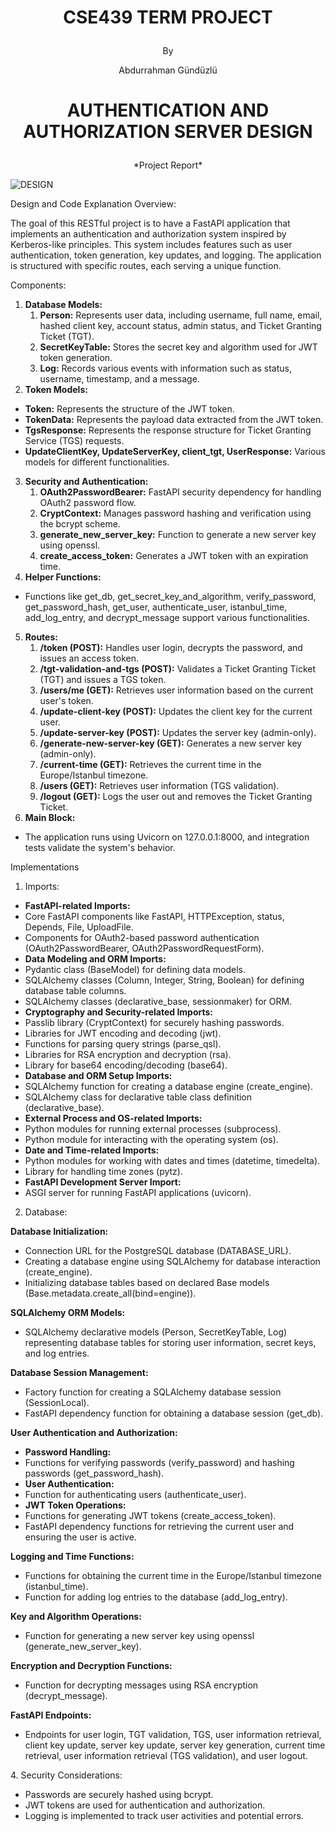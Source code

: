 # <p align="center">**CSE439 TERM PROJECT**</p>

<p align="center">By</p>

<p align="center">Abdurrahman Gündüzlü</p>

# <p align="center">**AUTHENTICATION AND AUTHORIZATION SERVER DESIGN**</p>

<p align="center">*Project Report*</p>


![DESIGN](https://github.com/gunduzl/Authentication-Server/assets/69585166/2e76cb1a-f467-4aa2-87f0-6bedcb02bb2d)


Design and Code Explanation Overview: 

The goal of this RESTful project is to have a FastAPI application that implements an authentication and authorization system inspired by Kerberos-like principles. This system includes features such as user authentication, token generation, key updates, and logging. The application is structured with specific routes, each serving a unique function.

Components: 

1. **Database Models:**  
   1. **Person:** Represents user data, including username, full name, email, hashed client key, account status, admin status, and Ticket Granting Ticket (TGT). 
   1. **SecretKeyTable:** Stores the secret key and algorithm used for JWT token generation. 
   1. **Log:** Records various events with information such as status, username, timestamp, and a message. 
1. **Token Models:**  
- **Token:** Represents the structure of the JWT token. 
- **TokenData:** Represents the payload data extracted from the JWT token. 
- **TgsResponse:** Represents the response structure for Ticket Granting Service (TGS) requests. 
- **UpdateClientKey, UpdateServerKey, client\_tgt, UserResponse:** Various models for different functionalities. 
3. **Security and Authentication:**  
   1. **OAuth2PasswordBearer:** FastAPI security dependency for handling OAuth2 password flow. 
   1. **CryptContext:** Manages password hashing and verification using the bcrypt scheme. 
   1. **generate\_new\_server\_key:** Function to generate a new server key using openssl. 
   1. **create\_access\_token:** Generates a JWT token with an expiration time. 
3. **Helper Functions:**  
- Functions like get\_db, get\_secret\_key\_and\_algorithm, verify\_password, get\_password\_hash, get\_user, authenticate\_user, istanbul\_time, add\_log\_entry, and decrypt\_message support various functionalities. 
5. **Routes:**  
   1. **/token (POST):** Handles user login, decrypts the password, and issues an access token. 
   1. **/tgt-validation-and-tgs (POST):** Validates a Ticket Granting Ticket (TGT) and issues a TGS token. 
   1. **/users/me (GET):** Retrieves user information based on the current user's token. 
   1. **/update-client-key (POST):** Updates the client key for the current user. 
   1. **/update-server-key (POST):** Updates the server key (admin-only). 
   1. **/generate-new-server-key (GET):** Generates a new server key (admin-only). 
   1. **/current-time (GET):** Retrieves the current time in the Europe/Istanbul timezone. 
   1. **/users (GET):** Retrieves user information (TGS validation). 
   1. **/logout (GET):** Logs the user out and removes the Ticket Granting Ticket. 
5. **Main Block:**  
- The application runs using Uvicorn on 127.0.0.1:8000, and integration tests validate the system's behavior. 

Implementations 

1. Imports: 
- **FastAPI-related Imports:**  
- Core FastAPI components like FastAPI, HTTPException, status, Depends, File, UploadFile. 
- Components for OAuth2-based password authentication (OAuth2PasswordBearer, OAuth2PasswordRequestForm). 
- **Data Modeling and ORM Imports:**  
- Pydantic class (BaseModel) for defining data models. 
- SQLAlchemy classes (Column, Integer, String, Boolean) for defining database table columns. 
- SQLAlchemy classes (declarative\_base, sessionmaker) for ORM. 
- **Cryptography and Security-related Imports:**  
- Passlib library (CryptContext) for securely hashing passwords. 
- Libraries for JWT encoding and decoding (jwt). 
- Functions for parsing query strings (parse\_qsl). 
- Libraries for RSA encryption and decryption (rsa). 
- Library for base64 encoding/decoding (base64). 
- **Database and ORM Setup Imports:**  
- SQLAlchemy function for creating a database engine (create\_engine). 
- SQLAlchemy class for declarative table class definition (declarative\_base). 
- **External Process and OS-related Imports:**  
- Python modules for running external processes (subprocess). 
- Python module for interacting with the operating system (os). 
- **Date and Time-related Imports:**  
- Python modules for working with dates and times (datetime, timedelta). 
- Library for handling time zones (pytz). 
- **FastAPI Development Server Import:**  
- ASGI server for running FastAPI applications (uvicorn). 
2. Database: 

**Database Initialization:** 

- Connection URL for the PostgreSQL database (DATABASE\_URL). 
- Creating a database engine using SQLAlchemy for database interaction (create\_engine). 
- Initializing database tables based on declared Base models (Base.metadata.create\_all(bind=engine)). 

**SQLAlchemy ORM Models:** 

- SQLAlchemy declarative models (Person, SecretKeyTable, Log) representing database tables for storing user information, secret keys, and log entries. 

**Database Session Management:** 

- Factory function for creating a SQLAlchemy database session (SessionLocal). 
- FastAPI dependency function for obtaining a database session (get\_db). 

**User Authentication and Authorization:** 

- **Password Handling:**  
- Functions for verifying passwords (verify\_password) and hashing passwords (get\_password\_hash). 
- **User Authentication:**  
- Function for authenticating users (authenticate\_user). 
- **JWT Token Operations:**  
- Functions for generating JWT tokens (create\_access\_token). 
- FastAPI dependency functions for retrieving the current user and ensuring the user is active. 

**Logging and Time Functions:** 

- Functions for obtaining the current time in the Europe/Istanbul timezone (istanbul\_time). 
- Function for adding log entries to the database (add\_log\_entry). 

**Key and Algorithm Operations:** 

- Function for generating a new server key using openssl (generate\_new\_server\_key). 

**Encryption and Decryption Functions:** 

- Function for decrypting messages using RSA encryption (decrypt\_message). 

**FastAPI Endpoints:** 

- Endpoints for user login, TGT validation, TGS, user information retrieval, client key update, server key update, server key generation, current time retrieval, user information retrieval (TGS validation), and user logout. 

4\. Security Considerations: 

- Passwords are securely hashed using bcrypt. 
- JWT tokens are used for authentication and authorization. 
- Logging is implemented to track user activities and potential errors. 
